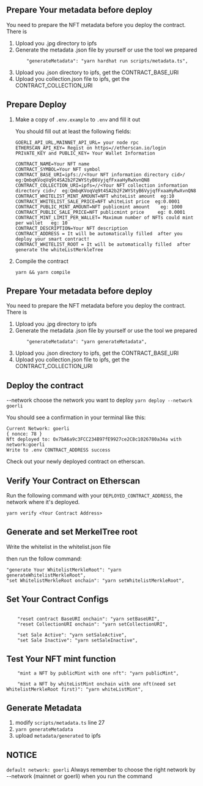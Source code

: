 ## Prepare Your metadata before deploy

You need to prepare the NFT metadata before you deploy the contract.
There is

1. Upload you .jpg directory to ipfs
2. Generate the metadata .json file by yourself or use the tool we prepared
   ```
       "generateMetadata": "yarn hardhat run scripts/metadata.ts",
   ```
3. Upload you .json directory to ipfs, get the CONTRACT_BASE_URI
4. Upload you collection.json file to ipfs, get the CONTRACT_COLLECTION_URI

## Prepare Deploy

1. Make a copy of `.env.example` to `.env` and fill it out

   You should fill out at least the following fields:

   ```
   GOERLI_API_URL,MAINNET_API_URL= your node rpc
   ETHERSCAN_API_KEY= Regist on https=//etherscan.io/login
   PRIVATE_KEY and PUBLIC_KEY= Your Wallet Information

   CONTRACT_NAME=Your NFT name
   CONTRACT_SYMBOL=Your NFT symbol
   CONTRACT_BASE_URI=ipfs://<Your NFT information directory cid>/   eg:QmbqKVoqVq9t4SA2b2F2WYStyB6VyjqfFxaaHyRwXvnQN8
   CONTRACT_COLLECTION_URI=ipfs=//<Your NFT collection information directory cid>/  eg:QmbqKVoqVq9t4SA2b2F2WYStyB6VyjqfFxaaHyRwXvnQN8
   CONTRACT_WHITELIST_MINT_AMOUNT=NFT whiteList amount  eg:10
   CONTRACT_WHITELIST_SALE_PRICE=NFT whiteList price  eg:0.0001
   CONTRACT_PUBLIC_MINT_AMOUNT=NFT publicmint amount    eg: 1000
   CONTRACT_PUBLIC_SALE_PRICE=NFT publicmint price     eg: 0.0001
   CONTRACT_MINT_LIMIT_PER_WALLET= Maximum number of NFTs could mint per wallet   eg: 10
   CONTRACT_DESCRIPTION=Your NFT description
   CONTRACT_ADDRESS = It will be automatically filled  after you deploy your smart contract!
   CONTRACT_WHITELIST_ROOT = It will be automatically filled  after generate the whiteListMerkleTree

   ```

2. Compile the contract
   ```
   yarn && yarn compile
   ```

## Prepare Your metadata before deploy

You need to prepare the NFT metadata before you deploy the contract.
There is

1. Upload you .jpg directory to ipfs
2. Generate the metadata .json file by yourself or use the tool we prepared
   ```
       "generateMetadata": "yarn generateMetadata",
   ```
3. Upload you .json directory to ipfs, get the CONTRACT_BASE_URI
4. Upload you collection.json file to ipfs, get the CONTRACT_COLLECTION_URI

## Deploy the contract

--network choose the network you want to deploy
` yarn deploy --network goerli `

You should see a confirmation in your terminal like this:

```
Current Network: goerli
{ nonce: 78 }
Nft deployed to: 0x7bA6a9c3FCC234B97fE9927ce2C8c1026780a34a with network:goerli
Write to .env CONTRACT_ADDRESS success
```

Check out your newly deployed contract on etherscan.

## Verify Your Contract on Etherscan

Run the following command with your `DEPLOYED_CONTRACT_ADDRESS`, the network where it's deployed.

```
yarn verify <Your Contract Address>
```

## Generate and set MerkelTree root

Write the whitelist in the whitelist.json file

then run the follow command:

```
"generate Your WhitelistMerkleRoot": "yarn generateWhitelistMerkleRoot",
"set WhitelistMerkleRoot onchain": "yarn setWhitelistMerkleRoot",
```

## Set Your Contract Configs

```

    "reset contract BaseURI onchain": "yarn setBaseURI",
    "reset CollectionURI onchain": "yarn setCollectionURI",

    "set Sale Active": "yarn setSaleActive",
    "set Sale Inactive": "yarn setSaleInactive",

```

## Test Your NFT mint function

```
    "mint a NFT by publicMint with one nft": "yarn publicMint",

    "mint a NFT by whiteListMint onchain with one nft(need set WhitelistMerkleRoot first)": "yarn whiteListMint",

```

## Generate Metadata

1. modify `scripts/metadata.ts` line 27
2. `yarn generateMetadata`
3. upload `metadata/generated` to ipfs

## NOTICE

`default network: goerli`
Always remember to choose the right network by --network (mainnet or goerli) when you run the command
